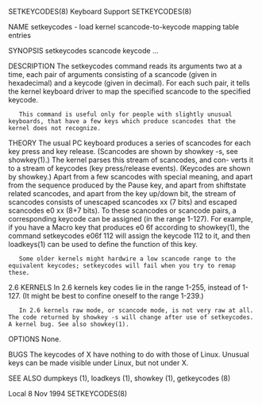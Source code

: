 SETKEYCODES(8)                                                                                 Keyboard Support                                                                                SETKEYCODES(8)



NAME
       setkeycodes - load kernel scancode-to-keycode mapping table entries

SYNOPSIS
       setkeycodes scancode keycode ...

DESCRIPTION
       The  setkeycodes  command reads its arguments two at a time, each pair of arguments consisting of a scancode (given in hexadecimal) and a keycode (given in decimal). For each such pair, it tells the
       kernel keyboard driver to map the specified scancode to the specified keycode.

       This command is useful only for people with slightly unusual keyboards, that have a few keys which produce scancodes that the kernel does not recognize.


THEORY
       The usual PC keyboard produces a series of scancodes for each key press and key release. (Scancodes are shown by showkey -s, see showkey(1).)  The kernel parses this stream of  scancodes,  and  con-
       verts  it  to  a  stream of keycodes (key press/release events).  (Keycodes are shown by showkey.)  Apart from a few scancodes with special meaning, and apart from the sequence produced by the Pause
       key, and apart from shiftstate related scancodes, and apart from the key up/down bit, the stream of scancodes consists of unescaped scancodes xx (7 bits) and escaped scancodes e0 xx (8+7 bits).   To
       these scancodes or scancode pairs, a corresponding keycode can be assigned (in the range 1-127).  For example, if you have a Macro key that produces e0 6f according to showkey(1), the command
              setkeycodes e06f 112
       will assign the keycode 112 to it, and then loadkeys(1) can be used to define the function of this key.

       Some older kernels might hardwire a low scancode range to the equivalent keycodes; setkeycodes will fail when you try to remap these.


2.6 KERNELS
       In 2.6 kernels key codes lie in the range 1-255, instead of 1-127.  (It might be best to confine oneself to the range 1-239.)

       In 2.6 kernels raw mode, or scancode mode, is not very raw at all.  The code returned by showkey -s will change after use of setkeycodes.  A kernel bug. See also showkey(1).

OPTIONS
       None.

BUGS
       The keycodes of X have nothing to do with those of Linux.  Unusual keys can be made visible under Linux, but not under X.

SEE ALSO
       dumpkeys (1), loadkeys (1), showkey (1), getkeycodes (8)





Local                                                                                             8 Nov 1994                                                                                   SETKEYCODES(8)

